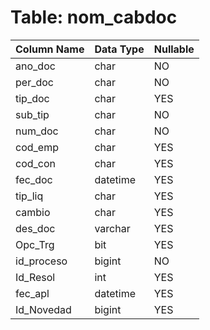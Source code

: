 # Table: nom_cabdoc

| Column Name | Data Type | Nullable |
|-------------|-----------|----------|
| ano_doc | char | NO |
| per_doc | char | NO |
| tip_doc | char | YES |
| sub_tip | char | NO |
| num_doc | char | NO |
| cod_emp | char | YES |
| cod_con | char | YES |
| fec_doc | datetime | YES |
| tip_liq | char | YES |
| cambio | char | YES |
| des_doc | varchar | YES |
| Opc_Trg | bit | YES |
| id_proceso | bigint | NO |
| Id_Resol | int | YES |
| fec_apl | datetime | YES |
| Id_Novedad | bigint | YES |
